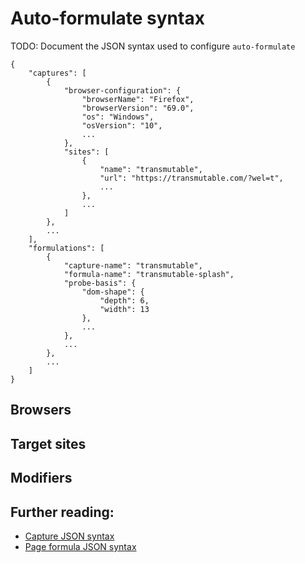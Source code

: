 # Auto-formulate syntax

TODO: Document the JSON syntax used to configure `auto-formulate`

	{
		"captures": [
			{
				"browser-configuration": {
					"browserName": "Firefox",
					"browserVersion": "69.0",
					"os": "Windows",
					"osVersion": "10",
					...
				},
				"sites": [
					{
						"name": "transmutable",
						"url": "https://transmutable.com/?wel=t",
						...
					},
					...
				]
			},
			...
		],
		"formulations": [
			{
				"capture-name": "transmutable",
				"formula-name": "transmutable-splash",
				"probe-basis": {
					"dom-shape": {
						"depth": 6,
						"width": 13
					},
					...
				},
				...
			},
			...
		]
	}


## Browsers

## Target sites

## Modifiers

## Further reading:
- [Capture JSON syntax](./CAPTURE_SYNTAX.md)
- [Page formula JSON syntax](./PAGE_FORMULA_SYNTAX.md)
